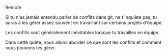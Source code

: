 Remote

Si tu n'as jamais entendu parler de conflits dans git, ne t'inquiète pas, tu auras à les gérer assez souvent en travaillant sur certains projets d'équipe.

Les conflits sont généralement inévitables lorsque tu travailles en équipe.

Dans cette quête, nous allons aborder ce que sont les conflits et comment nous pouvons les gérer.

